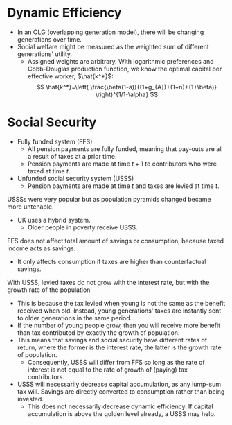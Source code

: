# Dynamic Efficiency
- In an OLG (overlapping generation model), there will be changing generations over time.
- Social welfare might be measured as the weighted sum of different generations' utility.
	- Assigned weights are arbitrary.
With logarithmic preferences and Cobb-Douglas production function, we know the optimal capital per effective worker, $\hat{k^*}$:
$$
\hat{k^*}=\left( \frac{\beta(1-a)}{(1+g_{A})+(1+n)+(1+\beta)} \right)^{1/1-\alpha}
$$
# Social Security
- Fully funded system (FFS)
	- All pension payments are fully funded, meaning that pay-outs are all a result of taxes at a prior time.
	- Pension payments are made at time $t+1$ to contributors who were taxed at time $t$.
- Unfunded social security system (USSS)
	- Pension payments are made at time $t$ and taxes are levied at time $t$.

USSSs were very popular but as population pyramids changed became more untenable.
- UK uses a hybrid system.
	- Older people in poverty receive USSS.

FFS does not affect total amount of savings or consumption, because taxed income acts as savings.
- It only affects consumption if taxes are higher than counterfactual savings.

With USSS, levied taxes do not grow with the interest rate, but with the growth rate of the population
- This is because the tax levied when young is not the same as the benefit received when old. Instead, young generations' taxes are instantly sent to older generations in the same period.
- If the number of young people grow, then you will receive more benefit than tax contributed by exactly the growth of population.
- This means that savings and social security have different rates of return, where the former is the interest rate, the latter is the growth rate of population.
	- Consequently, USSS will differ from FFS so long as the rate of interest is not equal to the rate of growth of (paying) tax contributors.
- USSS will necessarily decrease capital accumulation, as any lump-sum tax will. Savings are directly converted to consumption rather than being invested.
	- This does not necessarily decrease dynamic efficiency. If capital accumulation is above the golden level already, a USSS may help.